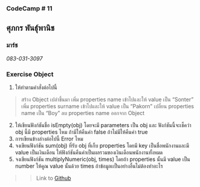 ### CodeCamp # 11  

## **ศุภกร พันธุ์พานิช**  
### มาร์ช
*083-031-3097*  

### Exercise Object
1. ให้ทำตามคำสั่งต่อไปนี้
> สร้าง Object เปล่าขึ้นมา
> เพิ่ม properties name เข้าไปและให้ value เป็น “Sonter”
> เพิ่ม properties surname เข้าไปและให้ value เป็น “Pakorn”
> เปลี่ยน properties name เป็น “Boy”
> ลบ properties name ออกจาก Object
2. ให้เขียนฟังก์ชันชื่อ isEmpty(obj) โดยจะมี parameters เป็น obj และ ฟังก์ชันนี้จะเช็คว่า obj นี้มี properties ไหม 
ถ้ามีให้คืนค่า false ถ้าไม่มีให้คืนค่า true
3. การเขียนข้างล่างต่อไปนี้ Error ไหม
4. จงเขียนฟังก์ชัน sum(obj) ที่รับ obj ที่เก็บ properties โดยมี key เป็นชื่อพนักงานและมี value เป็นเงินเดือน 
ให้ฟังก์ชันคืนค่าเป็นผลรวมของเงินเดือนพนักงานทั้งหมด
5. จงเขียนฟังก์ชัน multiplyNumeric(obj, times) โดยถ้า properties นั้นมี value เป็น number 
ให้คูณ value นั้นด้วย times ถ้าข้อมูลเเป็นอย่างอื่นไม่ต้องทำอะไร

>> Link to [Github](https://github.com/machhhhhhh/Homework_Codecamp_10/tree/master/Advanced_Javascript/Object)